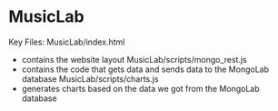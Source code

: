 # MusicLab

Key Files:
MusicLab/index.html
 - contains the website layout
MusicLab/scripts/mongo_rest.js
 - contains the code that gets data and sends data to the MongoLab database
MusicLab/scripts/charts.js
 - generates charts based on the data we got from the MongoLab database
